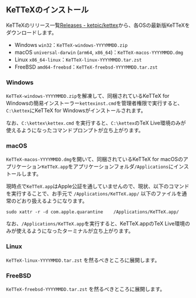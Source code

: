 ## KeTTeXのインストール

KeTTeXのリリース一覧[Releases - ketpic/kettex](https://github.com/ketpic/kettex/releases)から、各OSの最新版KeTTeXをダウンロードします。

 * Windows `win32`：`KeTTeX-windows-YYYYMMDD.zip`
 * macOS `universal-darwin` (`arm64`, `x86_64`)：`KeTTeX-macos-YYYYMMDD.dmg`
 * Linux `x86_64-linux`：`KeTTeX-linux-YYYYMMDD.tar.zst`
 * FreeBSD `amd64-freebsd`：`KeTTeX-freebsd-YYYYMMDD.tar.zst`

### Windows
`KeTTeX-windows-YYYYMMDD.zip`を解凍して、同梱されているKeTTeX for Windowsの簡易インストーラー`kettexinst.cmd`を管理者権限で実行すると、`C:\kettex`にKeTTeX for Windowsがインストールされます。

なお、`C:\kettex\kettex.cmd` を実行すると、`C:\kettex`のTeX Live環境のみが使えるようになったコマンドプロンプトが立ち上がります。

<!-- TODO: スクリーンショットとともに、インストール方法を説明する -->

<!-- TODO: PowerShell用も用意したほうがいい？ -->

### macOS
`KeTTeX-macos-YYYYMMDD.dmg`を開いて、同梱されているKeTTeX for macOSのアプリケーション`KeTTeX.app`をアプリケーションフォルダ`/Applications`にインストールします。

現時点で`KeTTeX.app`はApple公証を通していませんので、現状、以下のコマンドを実行することで、お手元で `/Applications/KeTTeX.app/` 以下のファイルを通常のどおり扱えるようになります。

```
sudo xattr -r -d com.apple.quarantine    /Applications/KeTTeX.app/
```

なお、`/Applications/KeTTeX.app`を実行すると、KeTTeX.appのTeX Live環境のみが使えるようになったターミナルが立ち上がります。

<!-- TODO: スクリーンショットとともに、インストール方法を説明する -->

### Linux
`KeTTeX-linux-YYYYMMDD.tar.zst` を然るべきところに展開します。

### FreeBSD
`KeTTeX-freebsd-YYYYMMDD.tar.zst` を然るべきところに展開します。
